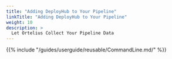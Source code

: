 ```yaml
---
title: "Adding DeployHub to Your Pipeline"
linkTitle: "Adding DeployHub to Your Pipeline"
weight: 10
description: >
  Let Ortelius Collect Your Pipeline Data
---
```

{{% include "/guides/userguide/reusable/CommandLine.md/" %}}

